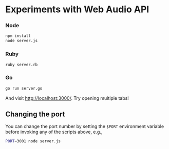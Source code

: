 # Experiments with Web Audio API

### Node

```sh
npm install
node server.js
```

### Ruby
```sh
ruby server.rb
```
### Go
```sh
go run server.go
```
And visit <http://localhost:3000/>. Try opening multiple tabs!

## Changing the port

You can change the port number by setting the `$PORT` environment variable before invoking any of the scripts above, e.g.,

```sh
PORT=3001 node server.js
```
